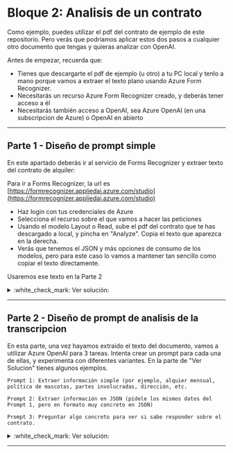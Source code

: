 # Bloque 2: Analisis de un contrato

Como ejemplo, puedes utilizar el pdf del contrato de ejemplo de este repositorio. Pero verás que podríamos aplicar estos dos pasos a cualquier otro documento que tengas y quieras analizar con OpenAI.

Antes de empezar, recuerda que:

* Tienes que descargarte el pdf de ejemplo (u otro) a tu PC local y tenlo a mano porque vamos a extraer el texto plano usando Azure Form Recognizer. 
* Necesitarás un recurso Azure Form Recognizer creado, y deberás tener acceso a él
* Necesitarás también acceso a OpenAI, sea Azure OpenAI (en una subscripcion de Azure) o OpenAI en abierto 
___

## Parte 1 - Diseño de prompt simple

En este apartado deberás ir al servicio de Forms Recognizer y extraer texto del contrato de alquiler:

Para ir a Forms Recognizer, la url es [https://formrecognizer.appliedai.azure.com/studio](https://formrecognizer.appliedai.azure.com/studio)
* Haz login con tus credenciales de Azure
* Selecciona el recurso sobre el que vamos a hacer las peticiones
* Usando el modelo Layout o Read, sube el pdf del contrato que te has descargado a local, y pincha en "Analyze". Copia el texto que aparezca en la derecha. 
* Verás que tenemos el JSON y más opciones de consumo de los modelos, pero para este caso lo vamos a mantener tan sencillo como copiar el texto directamente.  

Usaremos ese texto en la Parte 2


<details>
  <summary>:white_check_mark: Ver solución:</summary>

* Texto que extraemos con Forms Recognizer
  ```
    
  CONTRATO DE ARRENDAMIENTO DE VIVIENDA

  En Bilbao a 31 de marzo de 2023

  REUNIDOS

  De una parte,

  Don/Doña Gregorio Marañon, mayor de edad, de nacionalidad española, con domicilio en Calle de Bernarda 25 y DNI/ PASAPORTE/ NIE número 123456K y cuya fotocopia del mismo queda incorporado como Anexo al final de este contrato. Actúa en su propio nombre y representación,

  (en adelante, el/los "Propietario/s").

  De otra parte,

  Don/Doña Manuela Malasaña, mayor de edad, de nacionalidad española, con domicilio en Calle del Agua 123 y DNI/ PASAPORTE/ NIE número 9876543N y cuya fotocopia del mismo queda incorporado como Anexo al final de este contrato. Actua en su propio nombre y representación,

  (en adelante, el/los "Inquilino/s").

  El Propietario y el Inquilino serán denominadas conjuntamente como las "Partes".

  Ambas partes en la calidad con la que actúan, se reconocen reciprocamente capacidad jurídica para contratar y obligarse y en especial para el otorgamiento del presente CONTRATO DE ARRENDAMIENTO DE VIVIENDA, y


  EXPONEN

  1º .- Que el Propietario, es propietaria de la vivienda sita en Bilbao, calle San Mamés 23, 15ºJ. Vivienda en zona ajardinada con piscina comunitaria y garaje en el edificio.

  REF. CATASTRAL: AABBCC1234.

  Comunidad de propietarios: [x]

  Nº Cédula de habitabilidad [x] se adjunta fotocopia de la misma como anexo al final del presente contrato.

  Certificado de eficiencia energética [x]. Se adjunta fotocopia del certificado como anexo al final del presente contrato.

  El Propietario manifiesta expresamente que el Inmueble cumple con todos los requisitos y condiciones necesarias para ser destinado a satisfacer las necesidades permanentes de vivienda del Inquilino.

  (En adelante, la vivienda y sus dependencias descritas, conjuntamente, el "Inmueble").

  2º .- Que el Inquilino, manifiesta su interés en tomar en arrendamiento el citado Inmueble descrito en el Expositivo 1º, para su uso propio (y, en su caso, el de su familia) como vivienda habitual y permanente.

  3º .- Ambas partes libremente reconocen entender y aceptar el presente CONTRATO DE ARRENDAMIENTO DE VIVIENDA (el "Contrato"), conforme a las disposiciones de la Ley 29/1994 de 24 de noviembre de Arrendamientos Urbanos (la "LAU"), reconociendose mutuamente capacidad jurídica para suscribirlo, con sujeción a las siguientes:


  CLÁUSULAS


  PRIMERA: OBJETO

  1.1. El Propietario arrienda al Inquilino, que acepta en este acto, el Inmueble descrito en el Expositivo 1º, que el Inquilino acepta en este acto.

  1.2. El Inquilino se compromete a usar dicho Inmueble exclusivamente como vivienda del Inquilino y de su familia directa, en su caso.

  1.3 En relación con el uso del Inmueble, queda estrictamente prohibido:

  a) Cualquier otro tipo de uso distinto al descrito en el apartado anterior.

  b) El subarrendamiento, total o parcial.

  C) La cesión del contrato sin el consentimiento previo y por escrito del Arrendador.

  d) El uso del Inmueble para comercio, industria ni oficina o despacho profesional.

  e) Destinarla al hospedaje de carácter vacacional.

  El incumplimiento por el Inquilino de esta obligación esencial facultará al Propietario a resolver el presente Contrato.

  1.4 Por las dimensiones del Inmueble, el número máximo de personas que podrán ocuparlo es de 4, incluyendo al Inquilino.

  1.5 El Inquilino se obliga a cumplir y respetar en todo momento los estatutos y normas internas de la comunidad de propietarios a la que pertenece el Inmueble, que declara conocer y aceptar. Además, se compromete a no molestar ni perjudicar la pacífica convivencia del resto de vecinos de la comunidad.

  1.6 Se prohíbe expresamente al Inquilino tener en el Inmueble cualquier tipo de animal doméstico, salvo consentimiento expreso por escrito del Propietario. El incumplimiento de la presente obligación será considerado causa suficiente para la resolución del Contrato, de conformidad con lo establecido en el artículo 27.1 de la vigente LAU.

  SEGUNDO: PLAZO DE VIGENCIA

  2.1 El Contrato entrará en vigor en la fecha 1 de abril de 2023 con una duración inicial obligatoria de un (1) año a partir de la fecha de entrada en vigor del Contrato.

  2.2 El Contrato se prorrogará tácitamente (sin necesidad de aviso previo) en cada anualidad hasta un máximo legal de cinco (5) años, salvo que el Inquilino manifieste al Propietario, con treinta días de antelación a la fecha de terminación del Contrato o de cualquiera de sus prórrogas, su voluntad de no renovar el Contrato.

  2.3 Una vez transcurridos como minimo cinco (5) años de duración del Contrato, si ninguna de las Partes hubiese notificado a la otra, con al menos cuatro meses de antelación en el caso del Propietario, o con al menos con dos meses de antelación en el caso del Inquilino, a la fecha de finalización su voluntad de no renovar el Contrato,

  el Contrato se prorrogará obligatoriamente por anualidades hasta un máximo de tres (3) años, salvo que el Inquilino manifieste al arrendador con un mes de antelación a la fecha de terminación de cualquiera de las anualidades, su voluntad de no renovar el Contrato.

  2.4 El Inquilino podrá desistir del Contrato una vez que hayan transcurrido al menos seis (6) meses a contar desde la fecha de entrada en vigor del Contrato, siempre que notifique por escrito con treinta (30) días de antelación al Propietario. El desistimiento dará lugar a una indemnización equivalente a la parte proporcional de la renta arrendaticia de una mensualidad con relación a los meses que falten por cumplir de un año.


  TERCERA: ENTREGA DEL INMUEBLE

  3.1 El Propietario entrega al Inquilino el Inmueble en perfectas condiciones de habitabilidad, buen estado de conservación y funcionamiento de sus servicios y a la entera satisfacción de éste.

  3.2 Ambas Partes confirman que el Inmueble se entrega con cocina equipada y vivienda amueblada.

  En este acto el Propietario hace entrega al Inquilino de [número de llaves] juegos de llaves completos de acceso al Inmueble.


  CUARTA: RENTA

  Renta arrendaticia

  4.1 Ambas Partes acuerdan fijar una renta anual de 12.000 EUROS (€), que será pagada por el Inquilino en doce (12) mensualidades iguales de 1.000 EUROS (€) cada una de ellas.

  4.2 La falta de pago de una (1) mensualidad de renta será causa suficiente para que el Propietario pueda dar por resuelto este Contrato y ejercite la acción de desahucio.


  Inicio del devengo de la renta

  4.3 Se establece que la renta se devengará a partir de la fecha de entrada en vigor del presente Contrato. El Inquilino paga al Propietario el importe de la renta correspondiente a los días que quedan para finalizar el mes en curso, que el Propietario declara haber recibido a su entera satisfacción, sirviendo el presente Contrato como recibo de pago.


  Pago de la renta

  4.4 El Inquilino abonará la renta por mensualidades anticipadas, dentro de los cinco (5) primeros días laborables de cada mes, mediante transferencia bancaria a la siguiente cuenta titularidad del Propietario:

  Titular: Gregorio marañon Entidad: Banco Español. Nº de Cuenta/IBAN: 120211121002222.


  QUINTA: GARANTÍA DEL CONTRATO


  Fianza arrendaticia

  El Inquilino entrega en la entrega de llaves al Propietario, quien declara recibirla, la cantidad de 1000 EUROS (€ ), equivalente a 1 mensualidad de renta, por concepto de fianza legal, según lo establecido en el apartado primero del Artículo 36 de la LAU para garantizar el cumplimiento de las obligaciones que asume en virtud del presente Contrato.

  5.2 Para aquellas comunidades autónomas en las que sea necesario depositar la fianza: El Propietario se compromete a depositar la fianza en el organismo u oficina pública correspondiente a la Comunidad Autónoma en la que se encuentra el Inmueble.

  5.3 El importe de la fianza servirá para cubrir cualquier desperfecto o daño tanto en el Inmueble como en su mobiliario (según corresponda) así como garantizar el cumplimiento de las obligaciones que asume el Inquilino en virtud de este Contrato.

  5.4 Durante los primeros cinco (5) años de duración del Contrato, la fianza no estará sujeta a actualización, transcurrido dicho plazo, se actualizará en la cuantía que corresponda hasta que aquella sea igual a una mensualidad de la renta vigente en cada momento.

  SEXTA: FIRMA DEL CONTRATO

  Las partes aceptan el presente contrato, así como sus correspondientes anexos y sus efectos jurídicos y se comprometen a su cumplimiento de buena fe.

  ```

</details>

___

## Parte 2 - Diseño de prompt de analisis de la transcripcion

En esta parte, una vez hayamos extraido el texto del documento, vamos a utilizar Azure OpenAI para 3 tareas. Intenta crear un prompt para cada una de ellas, y experimenta con diferentes variantes. En la parte de "Ver Solucion" tienes algunos ejemplos. 

```
Prompt 1: Extraer información simple (por ejemplo, alquier mensual, política de mascotas, partes involucradas, dirección, etc. 
```

```
Prompt 2: Extraer información en JSON (pídele los mismos datos del Prompt 1, pero en formato muy concreto en JSON)
```

```
Prompt 3: Preguntar algo concreto para ver si sabe responder sobre el contrato.
```

<details>
  <summary>:white_check_mark: Ver solución:</summary>

* Extraer información
  ```
  Extrae el importe mensual a pagar de este contrato, dime si se aceptan mascotas, y el numero de clausulas que incluye. 
  
  Contrato a analizar: <texto extraido con forms recognizer>
  ```
  
* Extraer información en JSON
  ```
  Extrae la siguiente información del contrato que te voy a pasar: 
  
  1. el importe mensual a pagar de este contrato (clave: mensualidad)
  2. si se aceptan mascotas (clave: mascotas)
  3. el numero de claúsulas que incluye el contrato (clave: clausulas)
  
  Devuelveme un JSON con los campos dentro de un objeto "contrato". 
  
  Contrato a analizar: <texto extraido con forms recognizer>:
  ```
  
  Completion esperado:
  ```
  {
  "contrato": {
    "mensualidad": 1000,
    "mascotas": "prohibido",
    "clausulas": 6
  }
  }
  ```
 

</details>

___
